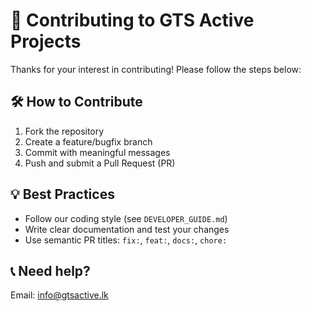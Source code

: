 # 🤝 Contributing to GTS Active Projects

Thanks for your interest in contributing! Please follow the steps below:

## 🛠️ How to Contribute
1. Fork the repository
2. Create a feature/bugfix branch
3. Commit with meaningful messages
4. Push and submit a Pull Request (PR)

## 💡 Best Practices
- Follow our coding style (see `DEVELOPER_GUIDE.md`)
- Write clear documentation and test your changes
- Use semantic PR titles: `fix:`, `feat:`, `docs:`, `chore:`

## 📞 Need help?
Email: info@gtsactive.lk
